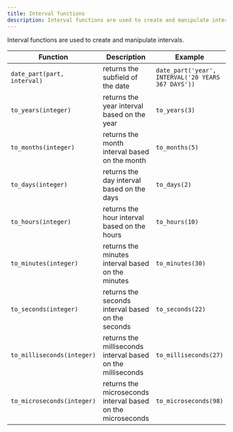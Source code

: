 ```yaml
---
title: Interval functions
description: Interval functions are used to create and manipulate intervals.
---
```


Interval functions are used to create and manipulate intervals.

<div class="scroll-table">

| Function | Description | Example | Result |
| ----------- | ----------- |  ----------- |  ----------- |
| `date_part(part, interval)` | returns the subfield of the date | `date_part('year', INTERVAL('20 YEARS 367 DAYS'))` | `20` (INT64) |
| `to_years(integer)` | returns the year interval based on the year | `to_years(3)` | `3 years` (INTERVAL) |
| `to_months(integer)` | returns the month interval based on the month | `to_months(5)` | `5 months` (INTERVAL) |
| `to_days(integer)` | returns the day interval based on the days | `to_days(2)` | `2 days` (INTERVAL) |
| `to_hours(integer)` | returns the hour interval based on the hours | `to_hours(10)` | `10:00:00` (INTERVAL) | 
| `to_minutes(integer)` | returns the minutes interval based on the minutes | `to_minutes(30)` | `00:30:00` (INTERVAL) |
| `to_seconds(integer)` | returns the seconds interval based on the seconds | `to_seconds(22)` | `00:00:22` (INTERVAL) |
| `to_milliseconds(integer)` | returns the milliseconds interval based on the milliseconds | `to_milliseconds(27)` | `00:00:00.027` (INTERVAL) |
| `to_microseconds(integer)` | returns the microseconds interval based on the microseconds | `to_microseconds(98)` | `00:00:00.000098` (INTERVAL) |

</div>